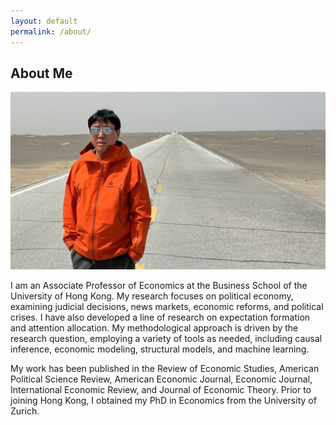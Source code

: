 ```yaml
---
layout: default
permalink: /about/
---
```


## About Me
<img class="full-width-image" src="/image/hengchen-2025-april.jpg">

I am an Associate Professor of Economics at the Business School of the University of Hong Kong. My research focuses on political economy, examining judicial decisions, news markets, economic reforms, and political crises. I have also developed a line of research on expectation formation and attention allocation. My methodological approach is driven by the research question, employing a variety of tools as needed, including causal inference, economic modeling, structural models, and machine learning. 

My work has been published in the Review of Economic Studies, American Political Science Review, American Economic Journal, Economic Journal, International Economic Review, and Journal of Economic Theory. Prior to joining Hong Kong, I obtained my PhD in Economics from the University of Zurich. 




